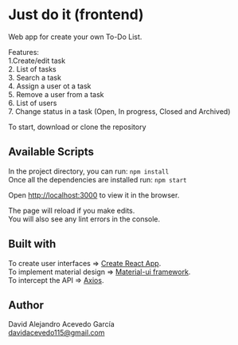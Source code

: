 # Just do it (frontend)
Web app for create your own To-Do List.

Features:<br/>
1.Create/edit task<br/>
2. List of tasks<br/>
3. Search a task<br/>
4. Assign a user ot a task<br/>
5. Remove a user from a task<br/>
6. List of users<br/>
7. Change status in a task (Open, In progress, Closed and Archived)<br/>

To start, download or clone the repository

## Available Scripts

In the project directory, you can run: `npm install`<br/>
Once all the dependencies are installed run: `npm start`

Open [http://localhost:3000](http://localhost:3000) to view it in the browser.

The page will reload if you make edits.<br />
You will also see any lint errors in the console.

## Built with
To create user interfaces => [Create React App](https://github.com/facebook/create-react-app).<br/>
To implement material design => [Material-ui framework](https://material-ui.com/).<br/>
To intercept the API => [Axios](https://github.com/axios/axios).<br/>

Author
--------
David Alejandro Acevedo García<br/>
davidacevedo115@gmail.com
